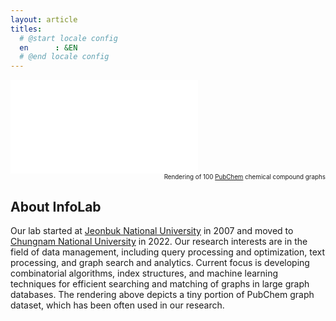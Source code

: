 ```yaml
---
layout: article
titles:
  # @start locale config
  en      : &EN      
  # @end locale config
---
```

<div class="video-container">
    <iframe src="bloom-graph.html" allowfullscreen="" frameborder="0"></iframe>
</div>
<div align="right" style="font-size: 0.7em;">
Rendering of 100 <a href="https://pubchem.ncbi.nlm.nih.gov">PubChem</a> chemical compound graphs
</div>

## About InfoLab

Our lab started at <a href="https://www.jbnu.ac.kr">Jeonbuk National University</a> in 2007 and moved to <a href="https://www.cnu.ac.kr">Chungnam National University</a> in 2022. Our research interests are in the field of data management, including query processing and optimization, text processing, and graph search and analytics. Current focus is developing combinatorial algorithms, index structures, and machine learning techniques for efficient searching and matching of graphs in large graph databases. The rendering above depicts a tiny portion of PubChem graph dataset, which has been often used in our research.
